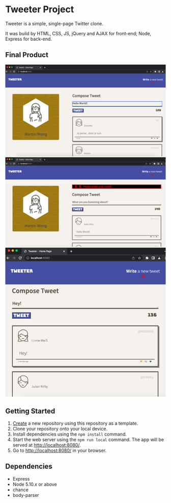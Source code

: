 # Tweeter Project

Tweeter is a simple, single-page Twitter clone.

It was build by HTML, CSS, JS, jQuery and AJAX for front-end; Node, Express for back-end.

## Final Product
!["Create Tweet"](./screenshot/CreateTweet.png)
!["Error Message"](./screenshot/ErrorMessage.png)
!["Tablet View"](./screenshot/TabletView.png)


## Getting Started

1. [Create](https://docs.github.com/en/repositories/creating-and-managing-repositories/creating-a-repository-from-a-template) a new repository using this repository as a template.
2. Clone your repository onto your local device.
3. Install dependencies using the `npm install` command.
3. Start the web server using the `npm run local` command. The app will be served at <http://localhost:8080/>.
4. Go to <http://localhost:8080/> in your browser.

## Dependencies

- Express
- Node 5.10.x or above
- chance
- body-parser